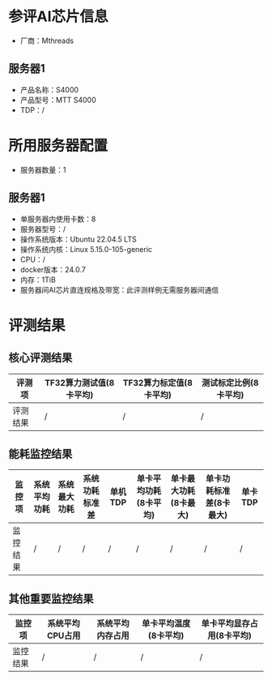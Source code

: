 # 参评AI芯片信息

* 厂商：Mthreads

## 服务器1

- 产品名称：S4000
- 产品型号：MTT S4000
- TDP：/

# 所用服务器配置

* 服务器数量：1

## 服务器1

* 单服务器内使用卡数：8
* 服务器型号：/
* 操作系统版本：Ubuntu 22.04.5 LTS
* 操作系统内核：Linux 5.15.0-105-generic
* CPU：/
* docker版本：24.0.7
* 内存：1TiB
* 服务器间AI芯片直连规格及带宽：此评测样例无需服务器间通信

# 评测结果

## 核心评测结果

| 评测项  | TF32算力测试值(8卡平均) | TF32算力标定值(8卡平均) | 测试标定比例(8卡平均) |
| ---- | --------------- | --------------- | ------------ |
| 评测结果 | / | / | / |

## 能耗监控结果

| 监控项  | 系统平均功耗  | 系统最大功耗  | 系统功耗标准差 | 单机TDP | 单卡平均功耗(8卡平均) | 单卡最大功耗(8卡最大) | 单卡功耗标准差(8卡最大) | 单卡TDP |
| ---- | ------- | ------- | ------- | ----- | ------------ | ------------ | ------------- | ----- |
| 监控结果 | / | / | /   | /     | / | / | /  | /  |

## 其他重要监控结果

| 监控项  | 系统平均CPU占用 | 系统平均内存占用 | 单卡平均温度(8卡平均) | 单卡平均显存占用(8卡平均) |
| ---- | --------- | -------- | ------------ | -------------- |
| 监控结果 | /    | /   | / | /  |

